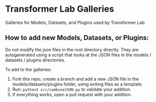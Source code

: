 # Transformer Lab Galleries

Galleries for Models, Datasets, and Plugins used by Transformer Lab

## How to add new Models, Datasets, or Plugins:

Do not modify the json files in the root directory directly. They are autogenerated using a script that looks at the JSON files in the models / datasets / plugins directories.

To add to the galleries:

1. Fork this repo, create a branch and add a new JSON file in the models/datasets/plugins folder, using exiting files as a template.
2. Run:
   `python3 src/combineJSON.py`
   to validate your addition.
3. If everything works, open a pull request with your addition.
